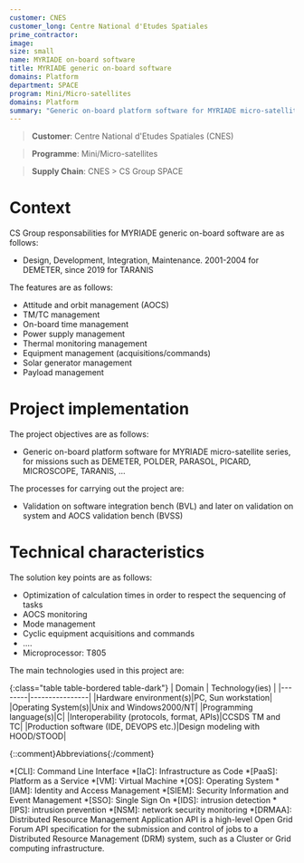 ```yaml
---
customer: CNES
customer_long: Centre National d'Etudes Spatiales
prime_contractor: 
image: 
size: small
name: MYRIADE on-board software
title: MYRIADE generic on-board software
domains: Platform
department: SPACE
program: Mini/Micro-satellites
domains: Platform
summary: "Generic on-board platform software for MYRIADE micro-satellite series, for missions such as DEMETER, POLDER, PARASOL, PICARD, MICROSCOPE, TARANIS, …"
---
```


> __Customer__\: Centre National d'Etudes Spatiales (CNES)

> __Programme__\: Mini/Micro-satellites

> __Supply Chain__\: CNES >  CS Group SPACE


# Context


CS Group responsabilities for MYRIADE generic on-board software are as follows:
* Design, Development, Integration, Maintenance. 2001-2004 for DEMETER, since 2019 for TARANIS



The features are as follows:
* Attitude and orbit management (AOCS)
* TM/TC management
* On-board time management
* Power supply management
* Thermal monitoring management
* Equipment management (acquisitions/commands)
* Solar generator management
* Payload management

# Project implementation

The project objectives are as follows:
* Generic on-board platform software for MYRIADE micro-satellite series, for missions such as DEMETER, POLDER, PARASOL, PICARD, MICROSCOPE, TARANIS, …

The processes for carrying out the project are:
* Validation on software integration bench (BVL) and later on validation on system and AOCS validation bench (BVSS)

# Technical characteristics

The solution key points are as follows:
* Optimization of calculation times in order to respect the sequencing of tasks
* AOCS monitoring
* Mode management
* Cyclic equipment acquisitions and commands
* ….
* Microprocessor: T805



The main technologies used in this project are:

{:class="table table-bordered table-dark"}
| Domain | Technology(ies) |
|--------|----------------|
|Hardware environment(s)|PC, Sun workstation|
|Operating System(s)|Unix and Windows2000/NT|
|Programming language(s)|C|
|Interoperability (protocols, format, APIs)|CCSDS TM and TC|
|Production software (IDE, DEVOPS etc.)|Design modeling with HOOD/STOOD|



{::comment}Abbreviations{:/comment}

*[CLI]: Command Line Interface
*[IaC]: Infrastructure as Code
*[PaaS]: Platform as a Service
*[VM]: Virtual Machine
*[OS]: Operating System
*[IAM]: Identity and Access Management
*[SIEM]: Security Information and Event Management
*[SSO]: Single Sign On
*[IDS]: intrusion detection
*[IPS]: intrusion prevention
*[NSM]: network security monitoring
*[DRMAA]: Distributed Resource Management Application API is a high-level Open Grid Forum API specification for the submission and control of jobs to a Distributed Resource Management (DRM) system, such as a Cluster or Grid computing infrastructure.
